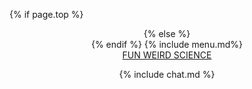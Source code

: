<style>
  {% include header.css %}
</style>
{% if page.top %}
  <header id = 'header'>
{% else %}
  <header>
{% endif %}
  {% include menu.md%}
  <nav class = 'nav-menu'>
    <a href="{{ "/" | relative_url}}" class = 'nav-brand '>
    FUN WEIRD SCIENCE
    </a>
  </nav>

  {% include chat.md %}
</header>
